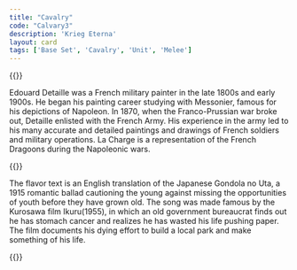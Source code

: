 ```yaml
---
title: "Cavalry"
code: "Calvary3"
description: 'Krieg Eterna'
layout: card
tags: ['Base Set', 'Cavalry', 'Unit', 'Melee']
---
```

{{<card-detail-page title="Calvary3" artwork="The Charge by Édouard Detaille  (1901)" attr="Isamu Yoshii" book="Gondola no Uta">}}
<p>
Edouard Detaille was a French military painter in the late 1800s and early 1900s.  He began his painting career studying with Messonier, famous for his depictions of Napoleon.  In 1870, when the Franco-Prussian war broke out, Detaille enlisted with the French Army.  His experience in the army led to his many accurate and detailed paintings and drawings of French soldiers and military operations. La Charge is a representation of the French Dragoons during the Napoleonic wars.
</p>
{{<card-detail-image file="ikuru.jpg" caption="Ikuru (1955)">}}
<p>
The flavor text is an English translation of the Japanese Gondola no Uta, a 1915 romantic ballad cautioning the young against missing the opportunities of youth before they have grown old. The song was made famous by the Kurosawa film Ikuru(1955), in which an old government bureaucrat finds out he has stomach cancer and realizes he has wasted his life pushing paper. The film documents his dying effort to build a local park and make something of his life.
</p>
{{</card-detail-page>}}